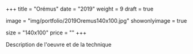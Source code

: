 +++
title = "Orémus"
date = "2019"
weight = 9
draft = true

image = "img/portfolio/2019Oremus140x100.jpg"
showonlyimage = true

size = "140x100"
price = ""
+++

<!--more-->

Description de l'oeuvre et de la technique


